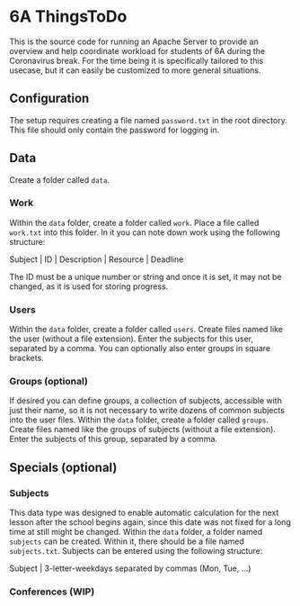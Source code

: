 # 6A ThingsToDo

This is the source code for running an Apache Server to provide an overview and help coordinate workload for students of 6A during the Coronavirus break. For the time being it is specifically tailored to this usecase, but it can easily be customized to more general situations.

## Configuration
The setup requires creating a file named ``password.txt`` in the root directory. This file should only contain the password for logging in.

## Data
Create a folder called ``data``.

### Work
Within the ``data`` folder, create a folder called ``work``. Place a file called ``work.txt`` into this folder.
In it you can note down work using the following structure:

Subject | ID | Description | Resource | Deadline

The ID must be a unique number or string and once it is set, it may not be changed, as it is used for storing progress.

### Users
Within the ``data`` folder, create a folder called ``users``. Create files named like the user (without a file extension). Enter the subjects for this user, separated by a comma. You can optionally also enter groups in square brackets.

### Groups (optional)
If desired you can define groups, a collection of subjects, accessible with just their name, so it is not necessary to write dozens of common subjects into the user files.
Within the ``data`` folder, create a folder called ``groups``. Create files named like the groups of subjects (without a file extension). Enter the subjects of this group, separated by a comma.

## Specials (optional)

### Subjects
This data type was designed to enable automatic calculation for the next lesson after the school begins again, since this date was not fixed for a long time at still might be changed.
Within the ``data`` folder, a folder named ``subjects`` can be created. Within it, there should be a file named ``subjects.txt``. Subjects can be entered using the following structure:

Subject | 3-letter-weekdays separated by commas (Mon, Tue, ...)

### Conferences (WIP)
